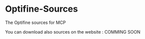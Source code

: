 # Optifine-Sources
The Optifine sources for MCP

You can download also sources on the website : COMMING SOON
